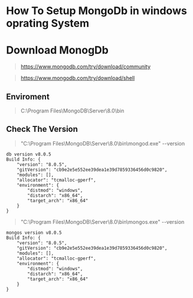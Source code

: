 # How To Setup MongoDb in windows oprating System 

# Download MonogDb

> https://www.mongodb.com/try/download/community

> https://www.mongodb.com/try/download/shell

## Enviroment 

> C:\Program Files\MongoDB\Server\8.0\bin

## Check The Version

> "C:\Program Files\MongoDB\Server\8.0\bin\mongod.exe" --version

```
db version v8.0.5
Build Info: {
    "version": "8.0.5",
    "gitVersion": "cb9e2e5e552ee39dea1e39d7859336456d0c9820",
    "modules": [],
    "allocator": "tcmalloc-gperf",
    "environment": {
        "distmod": "windows",
        "distarch": "x86_64",
        "target_arch": "x86_64"
    }
}
```

> "C:\Program Files\MongoDB\Server\8.0\bin\mongos.exe" --version

```
mongos version v8.0.5
Build Info: {
    "version": "8.0.5",
    "gitVersion": "cb9e2e5e552ee39dea1e39d7859336456d0c9820",
    "modules": [],
    "allocator": "tcmalloc-gperf",
    "environment": {
        "distmod": "windows",
        "distarch": "x86_64",
        "target_arch": "x86_64"
    }
}

```
